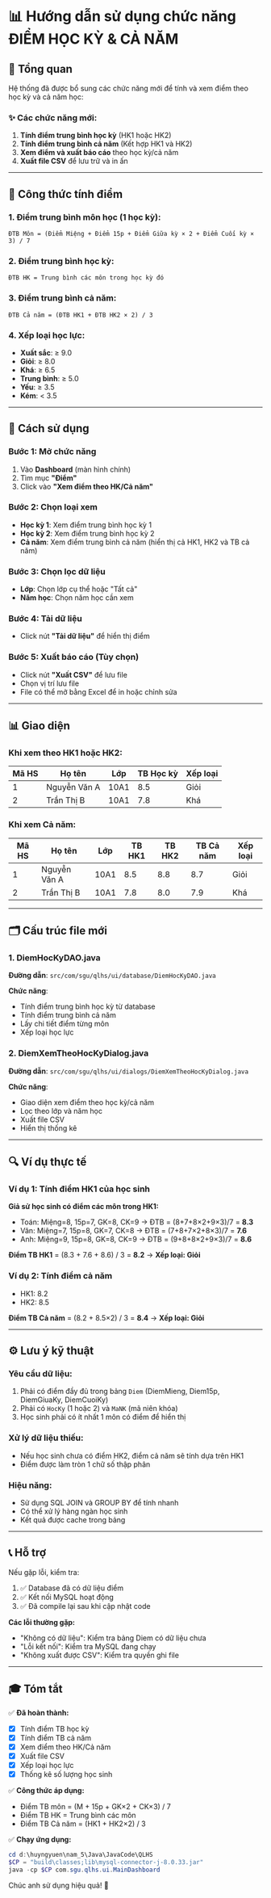 # 📊 Hướng dẫn sử dụng chức năng ĐIỂM HỌC KỲ & CẢ NĂM

## 🎯 Tổng quan

Hệ thống đã được bổ sung các chức năng mới để tính và xem điểm theo học kỳ và cả năm học:

### ✨ Các chức năng mới:

1. **Tính điểm trung bình học kỳ** (HK1 hoặc HK2)
2. **Tính điểm trung bình cả năm** (Kết hợp HK1 và HK2)
3. **Xem điểm và xuất báo cáo** theo học kỳ/cả năm
4. **Xuất file CSV** để lưu trữ và in ấn

---

## 📐 Công thức tính điểm

### 1. Điểm trung bình môn học (1 học kỳ):
```
ĐTB Môn = (Điểm Miệng + Điểm 15p + Điểm Giữa kỳ × 2 + Điểm Cuối kỳ × 3) / 7
```

### 2. Điểm trung bình học kỳ:
```
ĐTB HK = Trung bình các môn trong học kỳ đó
```

### 3. Điểm trung bình cả năm:
```
ĐTB Cả năm = (ĐTB HK1 + ĐTB HK2 × 2) / 3
```

### 4. Xếp loại học lực:
- **Xuất sắc**: ≥ 9.0
- **Giỏi**: ≥ 8.0
- **Khá**: ≥ 6.5
- **Trung bình**: ≥ 5.0
- **Yếu**: ≥ 3.5
- **Kém**: < 3.5

---

## 🚀 Cách sử dụng

### Bước 1: Mở chức năng
1. Vào **Dashboard** (màn hình chính)
2. Tìm mục **"Điểm"**
3. Click vào **"Xem điểm theo HK/Cả năm"**

### Bước 2: Chọn loại xem
- **Học kỳ 1**: Xem điểm trung bình học kỳ 1
- **Học kỳ 2**: Xem điểm trung bình học kỳ 2
- **Cả năm**: Xem điểm trung bình cả năm (hiển thị cả HK1, HK2 và TB cả năm)

### Bước 3: Chọn lọc dữ liệu
- **Lớp**: Chọn lớp cụ thể hoặc "Tất cả"
- **Năm học**: Chọn năm học cần xem

### Bước 4: Tải dữ liệu
- Click nút **"Tải dữ liệu"** để hiển thị điểm

### Bước 5: Xuất báo cáo (Tùy chọn)
- Click nút **"Xuất CSV"** để lưu file
- Chọn vị trí lưu file
- File có thể mở bằng Excel để in hoặc chỉnh sửa

---

## 📊 Giao diện

### Khi xem theo HK1 hoặc HK2:
| Mã HS | Họ tên        | Lớp  | TB Học kỳ | Xếp loại |
|-------|---------------|------|-----------|----------|
| 1     | Nguyễn Văn A  | 10A1 | 8.5       | Giỏi     |
| 2     | Trần Thị B    | 10A1 | 7.8       | Khá      |

### Khi xem Cả năm:
| Mã HS | Họ tên        | Lớp  | TB HK1 | TB HK2 | TB Cả năm | Xếp loại    |
|-------|---------------|------|--------|--------|-----------|-------------|
| 1     | Nguyễn Văn A  | 10A1 | 8.5    | 8.8    | 8.7       | Giỏi        |
| 2     | Trần Thị B    | 10A1 | 7.8    | 8.0    | 7.9       | Khá         |

---

## 🗂️ Cấu trúc file mới

### 1. DiemHocKyDAO.java
**Đường dẫn**: `src/com/sgu/qlhs/ui/database/DiemHocKyDAO.java`

**Chức năng**:
- Tính điểm trung bình học kỳ từ database
- Tính điểm trung bình cả năm
- Lấy chi tiết điểm từng môn
- Xếp loại học lực

### 2. DiemXemTheoHocKyDialog.java
**Đường dẫn**: `src/com/sgu/qlhs/ui/dialogs/DiemXemTheoHocKyDialog.java`

**Chức năng**:
- Giao diện xem điểm theo học kỳ/cả năm
- Lọc theo lớp và năm học
- Xuất file CSV
- Hiển thị thống kê

---

## 🔍 Ví dụ thực tế

### Ví dụ 1: Tính điểm HK1 của học sinh
**Giả sử học sinh có điểm các môn trong HK1:**
- Toán: Miệng=8, 15p=7, GK=8, CK=9 → ĐTB = (8+7+8×2+9×3)/7 = **8.3**
- Văn: Miệng=7, 15p=8, GK=7, CK=8 → ĐTB = (7+8+7×2+8×3)/7 = **7.6**
- Anh: Miệng=9, 15p=8, GK=8, CK=9 → ĐTB = (9+8+8×2+9×3)/7 = **8.6**

**Điểm TB HK1** = (8.3 + 7.6 + 8.6) / 3 = **8.2** → **Xếp loại: Giỏi**

### Ví dụ 2: Tính điểm cả năm
- HK1: 8.2
- HK2: 8.5

**Điểm TB Cả năm** = (8.2 + 8.5×2) / 3 = **8.4** → **Xếp loại: Giỏi**

---

## ⚙️ Lưu ý kỹ thuật

### Yêu cầu dữ liệu:
1. Phải có điểm đầy đủ trong bảng `Diem` (DiemMieng, Diem15p, DiemGiuaKy, DiemCuoiKy)
2. Phải có `HocKy` (1 hoặc 2) và `MaNK` (mã niên khóa)
3. Học sinh phải có ít nhất 1 môn có điểm để hiển thị

### Xử lý dữ liệu thiếu:
- Nếu học sinh chưa có điểm HK2, điểm cả năm sẽ tính dựa trên HK1
- Điểm được làm tròn 1 chữ số thập phân

### Hiệu năng:
- Sử dụng SQL JOIN và GROUP BY để tính nhanh
- Có thể xử lý hàng ngàn học sinh
- Kết quả được cache trong bảng

---

## 📞 Hỗ trợ

Nếu gặp lỗi, kiểm tra:
1. ✅ Database đã có dữ liệu điểm
2. ✅ Kết nối MySQL hoạt động
3. ✅ Đã compile lại sau khi cập nhật code

**Các lỗi thường gặp:**
- "Không có dữ liệu": Kiểm tra bảng Diem có dữ liệu chưa
- "Lỗi kết nối": Kiểm tra MySQL đang chạy
- "Không xuất được CSV": Kiểm tra quyền ghi file

---

## 🎓 Tóm tắt

✅ **Đã hoàn thành:**
- [x] Tính điểm TB học kỳ
- [x] Tính điểm TB cả năm  
- [x] Xem điểm theo HK/Cả năm
- [x] Xuất file CSV
- [x] Xếp loại học lực
- [x] Thống kê số lượng học sinh

✅ **Công thức áp dụng:**
- Điểm TB môn = (M + 15p + GK×2 + CK×3) / 7
- Điểm TB HK = Trung bình các môn
- Điểm TB Cả năm = (HK1 + HK2×2) / 3

✅ **Chạy ứng dụng:**
```powershell
cd d:\huyngyuen\nam_5\Java\JavaCode\QLHS
$CP = "build\classes;lib\mysql-connector-j-8.0.33.jar"
java -cp $CP com.sgu.qlhs.ui.MainDashboard
```

Chúc anh sử dụng hiệu quả! 🚀
